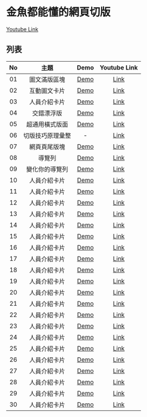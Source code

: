 # 金魚都能懂的網頁切版

[Youtube Link](https://www.youtube.com/playlist?list=PLqivELodHt3hxeuLX8PYaI8u1GcDaBoJo)

## 列表

| No  |       主題       |                             Demo                              |             Youtube Link             |
| :-: | :--------------: | :-----------------------------------------------------------: | :----------------------------------: |
| 01  |   圖文滿版區塊   | [Demo](https://alan10332000.github.io/css-layout-practice/01) | [Link](https://youtu.be/rwTMBmnIHcY) |
| 02  |   互動圖文卡片   | [Demo](https://alan10332000.github.io/css-layout-practice/02) | [Link](https://youtu.be/IocyLERRdko) |
| 03  |   人員介紹卡片   | [Demo](https://alan10332000.github.io/css-layout-practice/03) | [Link](https://youtu.be/2Qs0EuqJIYA) |
| 04  |    交錯漂浮版    | [Demo](https://alan10332000.github.io/css-layout-practice/04) | [Link](https://youtu.be/aN7zFs_AT8s) |
| 05  |  超通用橫式版面  | [Demo](https://alan10332000.github.io/css-layout-practice/05) | [Link](https://youtu.be/-mmzaE6eLzY) |
| 06  | 切版技巧原理彙整 |                               -                               | [Link](https://youtu.be/R6q87Rfs0PM) |
| 07  |   網頁頁尾版塊   | [Demo](https://alan10332000.github.io/css-layout-practice/06) | [Link](https://youtu.be/Y02yl_QQNv0) |
| 08  |      導覽列      | [Demo](https://alan10332000.github.io/css-layout-practice/07) | [Link](https://youtu.be/7BydlKueTgY) |
| 09  |  變化你的導覽列  | [Demo](https://alan10332000.github.io/css-layout-practice/08) | [Link](https://youtu.be/9xT8kziyYko) |
| 10  |   人員介紹卡片   | [Demo](https://alan10332000.github.io/css-layout-practice/10) |               [Link]()               |
| 11  |   人員介紹卡片   | [Demo](https://alan10332000.github.io/css-layout-practice/11) |               [Link]()               |
| 12  |   人員介紹卡片   | [Demo](https://alan10332000.github.io/css-layout-practice/12) |               [Link]()               |
| 13  |   人員介紹卡片   | [Demo](https://alan10332000.github.io/css-layout-practice/13) |               [Link]()               |
| 14  |   人員介紹卡片   | [Demo](https://alan10332000.github.io/css-layout-practice/14) |               [Link]()               |
| 15  |   人員介紹卡片   | [Demo](https://alan10332000.github.io/css-layout-practice/15) |               [Link]()               |
| 16  |   人員介紹卡片   | [Demo](https://alan10332000.github.io/css-layout-practice/16) |               [Link]()               |
| 17  |   人員介紹卡片   | [Demo](https://alan10332000.github.io/css-layout-practice/17) |               [Link]()               |
| 18  |   人員介紹卡片   | [Demo](https://alan10332000.github.io/css-layout-practice/18) |               [Link]()               |
| 19  |   人員介紹卡片   | [Demo](https://alan10332000.github.io/css-layout-practice/19) |               [Link]()               |
| 20  |   人員介紹卡片   | [Demo](https://alan10332000.github.io/css-layout-practice/20) |               [Link]()               |
| 21  |   人員介紹卡片   | [Demo](https://alan10332000.github.io/css-layout-practice/21) |               [Link]()               |
| 22  |   人員介紹卡片   | [Demo](https://alan10332000.github.io/css-layout-practice/22) |               [Link]()               |
| 23  |   人員介紹卡片   | [Demo](https://alan10332000.github.io/css-layout-practice/23) |               [Link]()               |
| 24  |   人員介紹卡片   | [Demo](https://alan10332000.github.io/css-layout-practice/24) |               [Link]()               |
| 25  |   人員介紹卡片   | [Demo](https://alan10332000.github.io/css-layout-practice/25) |               [Link]()               |
| 26  |   人員介紹卡片   | [Demo](https://alan10332000.github.io/css-layout-practice/26) |               [Link]()               |
| 27  |   人員介紹卡片   | [Demo](https://alan10332000.github.io/css-layout-practice/27) |               [Link]()               |
| 28  |   人員介紹卡片   | [Demo](https://alan10332000.github.io/css-layout-practice/27) |               [Link]()               |
| 29  |   人員介紹卡片   | [Demo](https://alan10332000.github.io/css-layout-practice/27) |               [Link]()               |
| 30  |   人員介紹卡片   | [Demo](https://alan10332000.github.io/css-layout-practice/27) |               [Link]()               |
